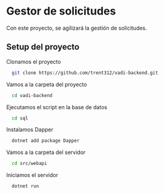 
# Gestor de solicitudes

Con este proyecto, se agilizará la gestión de solicitudes.

## Setup del proyecto

Clonamos el proyecto

```bash
  git clone https://github.com/trent312/vadi-backend.git
```

Vamos a la carpeta del proyecto

```bash
  cd vadi-backend
```

Ejecutamos el script en la base de datos

```bash
  cd sql
```

Instalamos Dapper

```bash
  dotnet add package Dapper
```

Vamos a la carpeta del servidor

```bash
  cd src/webapi
```

Iniciamos el servidor

```bash
  dotnet run
```
